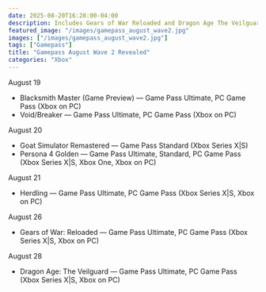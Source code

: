 ```yaml
---
date: 2025-08-20T16:28:00-04:00
description: Includes Gears of War Reloaded and Dragon Age The Veilguard
featured_image: "/images/gamepass_august_wave2.jpg"
images: ["/images/gamepass_august_wave2.jpg"]
tags: ["Gamepass"]
title: "Gamepass August Wave 2 Revealed"
categories: "Xbox"
---
```

August 19

- Blacksmith Master (Game Preview) — Game Pass Ultimate, PC Game Pass (Xbox on PC)
- Void/Breaker — Game Pass Ultimate, PC Game Pass (Xbox on PC)

August 20

- Goat Simulator Remastered — Game Pass Standard (Xbox Series X|S)
- Persona 4 Golden — Game Pass Ultimate, Standard, PC Game Pass (Xbox Series X|S, Xbox One, Xbox on PC)

August 21

- Herdling — Game Pass Ultimate, PC Game Pass (Xbox Series X|S, Xbox on PC)

August 26

- Gears of War: Reloaded — Game Pass Ultimate, PC Game Pass (Xbox Series X|S, Xbox on PC)

August 28

- Dragon Age: The Veilguard — Game Pass Ultimate, PC Game Pass (Xbox Series X|S, Xbox on PC)